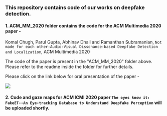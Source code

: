 ### This repository contains code of our works on deepfake detection.

#### 1. ACM_MM_2020 folder contains the code for the ACM Multimedia 2020 paper - 
Komal Chugh, Parul Gupta, Abhinav Dhall and Ramanthan Subramanian, `Not made for each other-Audio-Visual Dissonance-based Deepfake Detection and Localization`, ACM Multimedia 2020

The code of the paper is present in the "ACM_MM_2020" folder above. Please refer to the readme inside the folder for further details.

Please click on the link below for oral presentation of the paper - 

[![](http://img.youtube.com/vi/rtjPoFGESFY/0.jpg)](http://www.youtube.com/watch?v=rtjPoFGESFY "")

#### 2. Code and gaze maps for ACM ICMI 2020 paper `The eyes know it: FakeET--An Eye-tracking Database to Understand Deepfake Perception` will be uploaded shortly. 
